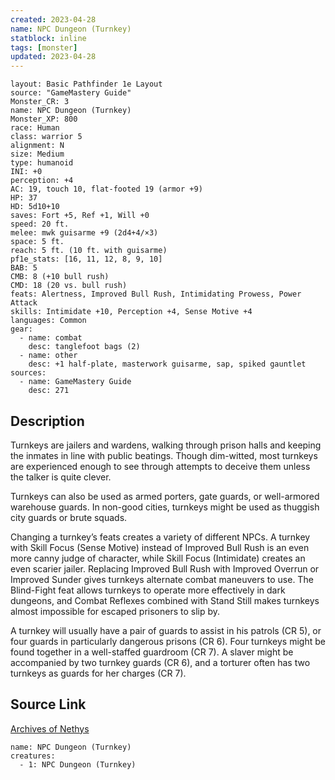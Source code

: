 ```yaml
---
created: 2023-04-28
name: NPC Dungeon (Turnkey)
statblock: inline
tags: [monster]
updated: 2023-04-28
---
```

```statblock
layout: Basic Pathfinder 1e Layout
source: "GameMastery Guide"
Monster_CR: 3
name: NPC Dungeon (Turnkey)
Monster_XP: 800
race: Human
class: warrior 5
alignment: N
size: Medium
type: humanoid
INI: +0
perception: +4
AC: 19, touch 10, flat-footed 19 (armor +9)
HP: 37
HD: 5d10+10
saves: Fort +5, Ref +1, Will +0
speed: 20 ft.
melee: mwk guisarme +9 (2d4+4/×3)
space: 5 ft.
reach: 5 ft. (10 ft. with guisarme)
pf1e_stats: [16, 11, 12, 8, 9, 10]
BAB: 5
CMB: 8 (+10 bull rush)
CMD: 18 (20 vs. bull rush)
feats: Alertness, Improved Bull Rush, Intimidating Prowess, Power Attack
skills: Intimidate +10, Perception +4, Sense Motive +4
languages: Common
gear:
  - name: combat
    desc: tanglefoot bags (2)
  - name: other
    desc: +1 half-plate, masterwork guisarme, sap, spiked gauntlet
sources:
  - name: GameMastery Guide
    desc: 271
```
## Description
Turnkeys are jailers and wardens, walking through prison halls and keeping the inmates in line with public beatings. Though dim-witted, most turnkeys are experienced enough to see through attempts to deceive them unless the talker is quite clever.

Turnkeys can also be used as armed porters, gate guards, or well-armored warehouse guards. In non-good cities, turnkeys might be used as thuggish city guards or brute squads.

Changing a turnkey’s feats creates a variety of different NPCs. A turnkey with Skill Focus (Sense Motive) instead of Improved Bull Rush is an even more canny judge of character, while Skill Focus (Intimidate) creates an even scarier jailer. Replacing Improved Bull Rush with Improved Overrun or Improved Sunder gives turnkeys alternate combat maneuvers to use. The Blind-Fight feat allows turnkeys to operate more effectively in dark dungeons, and Combat Reflexes combined with Stand Still makes turnkeys almost impossible for escaped prisoners to slip by.

A turnkey will usually have a pair of guards to assist in his patrols (CR 5), or four guards in particularly dangerous prisons (CR 6). Four turnkeys might be found together in a well-staffed guardroom (CR 7). A slaver might be accompanied by two turnkey guards (CR 6), and a torturer often has two turnkeys as guards for her charges (CR 7).
## Source Link
[Archives of Nethys](https://aonprd.com/NPCDisplay.aspx?ItemName=Dungeon%20(Turnkey))
```encounter-table
name: NPC Dungeon (Turnkey)
creatures:
  - 1: NPC Dungeon (Turnkey)
```
